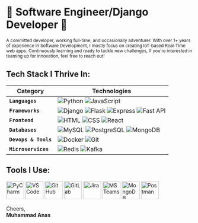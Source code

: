 # 🚀 Software Engineer/Django Developer 🚀

<sub>A committed developer, working full-time, and occasionally adventurer. With over 1+ years of experience in Software Development, I mostly focus on creating IoT-based Real-Time web apps. Continuously learning and ready to tackle new challenges, If you're interested in teaming up for innovation, feel free to reach out!</sub>

## Tech Stack I Thrive In:

| **Category**           | **Technologies**                             |
|------------------------|----------------------------------------------|
| **`Languages`**   | ![Python](https://img.icons8.com/color/48/000000/python--v1.png) ![JavaScript](https://img.icons8.com/color/48/000000/javascript--v1.png)                           |
| **`Frameworks`**  | ![Django](https://img.icons8.com/color/48/000000/django.png) ![Flask](https://img.icons8.com/ios-filled/50/000000/flask.png) ![Express](https://img.icons8.com/ios/50/000000/express-js.png) ![Fast API](https://img.icons8.com/ios/50/000000/fastapi.png)                      |
| **`Frontend`**    | ![HTML](https://img.icons8.com/color/48/000000/html-5--v1.png) ![CSS](https://img.icons8.com/color/48/000000/css3.png) ![React](https://img.icons8.com/color/48/000000/react-native.png)             |
| **`Databases`**   | ![MySQL](https://img.icons8.com/color/48/000000/mysql-logo.png) ![PostgreSQL](https://img.icons8.com/color/48/000000/postgreesql.png) ![MongoDB](https://img.icons8.com/color/48/000000/mongodb.png)                   |
| **`Devops & Tools`**  | ![Docker](https://img.icons8.com/color/48/000000/docker.png) ![Git](https://img.icons8.com/color/48/000000/git.png)         |
| **`Microservices`** | ![Redis](https://img.icons8.com/color/48/000000/redis.png) ![Kafka](https://github.com/Humerohere/emosic-/assets/124302121/ba566fce-f9f0-4693-95fa-378ce6431996) | Redis, Apache Kafka


## Tools I Use:

<img src="https://img.icons8.com/color/48/000000/pycharm.png" alt="PyCharm" width="48"/> <img src="https://img.icons8.com/color/48/000000/visual-studio-code-2019.png" alt="VSCode" width="48"/>
<img src="https://img.icons8.com/material-outlined/48/000000/github.png" alt="GitHub" width="48"/> <img src="https://img.icons8.com/color/48/000000/gitlab.png" alt="GitLab" width="48"/>
<img src="https://img.icons8.com/color/48/000000/jira.png" alt="Jira" width="48"/> <img src="https://img.icons8.com/color/48/000000/microsoft-teams.png" alt="MS Teams" width="48"/>
<img src="https://img.icons8.com/color/48/000000/mongodb.png" alt="MongoDB Compass" width="48"/> <img src="https://www.svgrepo.com/show/354202/postman-icon.svg" alt="Postman" width="48"/>


Cheers,  
**Muhammad Anas**
